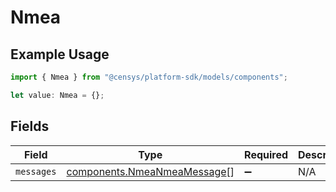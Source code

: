 # Nmea

## Example Usage

```typescript
import { Nmea } from "@censys/platform-sdk/models/components";

let value: Nmea = {};
```

## Fields

| Field                                                                      | Type                                                                       | Required                                                                   | Description                                                                |
| -------------------------------------------------------------------------- | -------------------------------------------------------------------------- | -------------------------------------------------------------------------- | -------------------------------------------------------------------------- |
| `messages`                                                                 | [components.NmeaNmeaMessage](../../models/components/nmeanmeamessage.md)[] | :heavy_minus_sign:                                                         | N/A                                                                        |